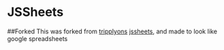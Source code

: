 # JSSheets
##Forked
This was forked from [tripplyons](https://github.com/tripplyons/) [jssheets](https://github.com/tripplyons/JSSheets), and made to look like google spreadsheets
